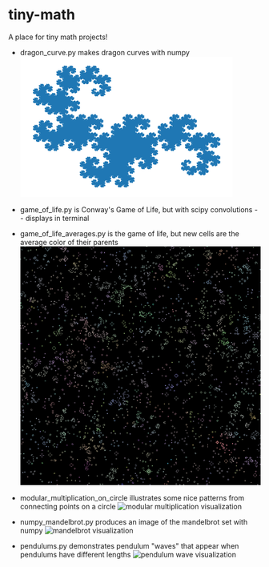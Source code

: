 # tiny-math
A place for tiny math projects!


* dragon_curve.py makes dragon curves with numpy
![dragon curve image](dragon_curve.png)

* game_of_life.py is Conway's Game of Life, but with scipy convolutions -- displays in terminal

* game_of_life_averages.py is the game of life, but new cells are the average color of their parents
![game_of_life visualization](game_of_life_averages.png)

* modular_multiplication_on_circle illustrates some nice patterns from connecting points on a circle
![modular multiplication visualization](modular.gif)

* numpy_mandelbrot.py produces an image of the mandelbrot set with numpy
![mandelbrot visualization](mandelbrot.gif)

* pendulums.py demonstrates pendulum "waves" that appear when pendulums have different lengths
![pendulum wave visualization](pendulum.gif)
